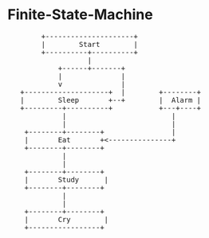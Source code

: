 # Finite-State-Machine

<pre>
        +---------------------+
        |        Start        |
        +----------+----------+
                   |
            +------+-------+
            |              |
            v              |
   +--------------------+  |        +--------+
   |        Sleep       +--+        |  Alarm |
   +---------+----------+           +---+----+
             |                         |
             |                         |
    +--------+--------+                |
    |       Eat       +<---------------+
    +--------+--------+
             |
             |
    +--------+--------+
    |       Study      |
    +--------+--------+
             |
             |
    +--------+--------+
    |       Cry        |
    +-----------------+

</pre>
